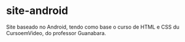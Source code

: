 # site-android
 Site baseado no Android, tendo como base o curso de HTML e CSS du CursoemVideo, do professor Guanabara.
